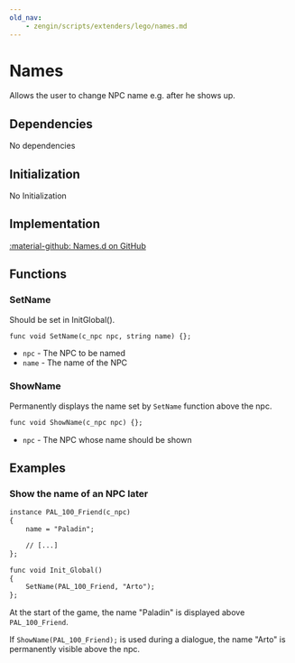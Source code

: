 ```yaml
---
old_nav:
    - zengin/scripts/extenders/lego/names.md
---
```

# Names
Allows the user to change NPC name e.g. after he shows up.

## Dependencies
No dependencies

## Initialization
No Initialization

## Implementation
[:material-github: Names.d on GitHub](https://github.com/Lehona/LeGo/blob/dev/Names.d)

## Functions

### SetName
Should be set in InitGlobal().
```dae
func void SetName(c_npc npc, string name) {};
```

- `npc` - The NPC to be named
- `name` - The name of the NPC

### ShowName
Permanently displays the name set by `SetName` function above the npc.
```dae
func void ShowName(c_npc npc) {};
```

- `npc` - The NPC whose name should be shown

## Examples

### Show the name of an NPC later
```dae
instance PAL_100_Friend(c_npc)
{
    name = "Paladin";

    // [...]
};

func void Init_Global()
{
    SetName(PAL_100_Friend, "Arto");
};
```
At the start of the game, the name "Paladin" is displayed above `PAL_100_Friend`.

If `ShowName(PAL_100_Friend);` is used during a dialogue, the name "Arto" is permanently visible above the npc.
